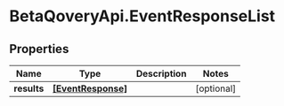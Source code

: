 # BetaQoveryApi.EventResponseList

## Properties

Name | Type | Description | Notes
------------ | ------------- | ------------- | -------------
**results** | [**[EventResponse]**](EventResponse.md) |  | [optional] 


